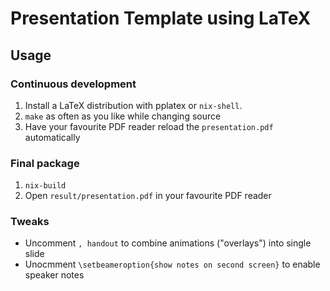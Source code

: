 # Presentation Template using LaTeX

## Usage
### Continuous development
1. Install a LaTeX distribution with pplatex or `nix-shell`.
2. `make` as often as you like while changing source
3. Have your favourite PDF reader reload the `presentation.pdf` automatically

### Final package
1. `nix-build`
2. Open `result/presentation.pdf` in your favourite PDF reader

### Tweaks
- Uncomment `, handout` to combine animations ("overlays") into single slide
- Unocmment `\setbeameroption{show notes on second screen}` to enable speaker notes
